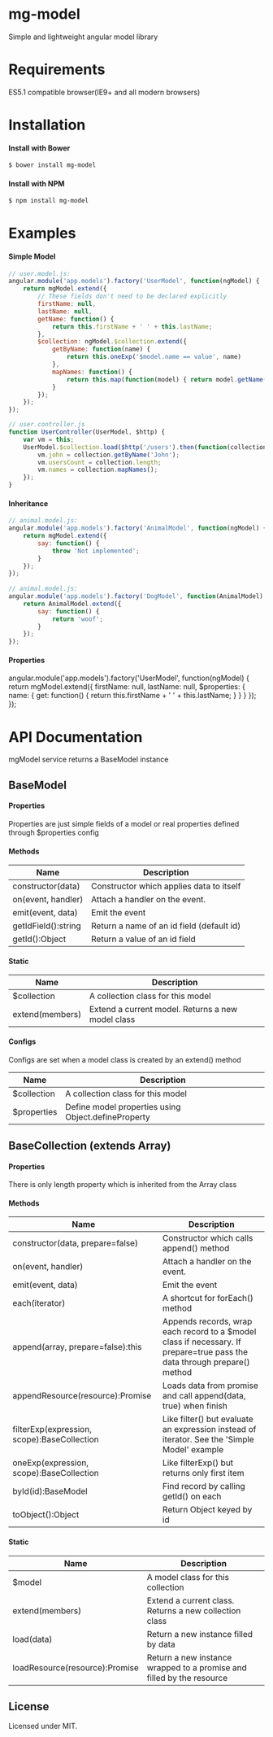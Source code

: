 # mg-model
Simple and lightweight angular model library

# Requirements
ES5.1 compatible browser(IE9+ and all modern browsers)

# Installation

#### Install with Bower
```sh
$ bower install mg-model
```

#### Install with NPM

```sh
$ npm install mg-model
```

# Examples

#### Simple Model
```js
// user.model.js:
angular.module('app.models').factory('UserModel', function(ngModel) {
    return mgModel.extend({
        // These fields don't need to be declared explicitly
        firstName: null,
        lastName: null,
        getName: function() {
            return this.firstName + ' ' + this.lastName;
        },
        $collection: ngModel.$collection.extend({
            getByName: function(name) {
                return this.oneExp('$model.name == value', name)
            },
            mapNames: function() {
                return this.map(function(model) { return model.getName() };
            }
        });
    });    
});

// user.controller.js
function UserController(UserModel, $http) {
    var vm = this;
    UserModel.$collection.load($http('/users').then(function(collection) {
        vm.john = collection.getByName('John');
        vm.usersCount = collection.length;
        vm.names = collection.mapNames();
    });
}
```

#### Inheritance

```js
// animal.model.js:
angular.module('app.models').factory('AnimalModel', function(ngModel) {
    return mgModel.extend({
        say: function() {
            throw 'Not implemented';
        }
    });
});    
    
// animal.model.js:
angular.module('app.models').factory('DogModel', function(AnimalModel) {
    return AnimalModel.extend({
        say: function() {
            return 'woof';
        }
    });
});    
```

#### Properties
angular.module('app.models').factory('UserModel', function(ngModel) {
    return mgModel.extend({
        firstName: null,
        lastName: null,
        $properties: {
            name: {
                get: function() {
                    return this.firstName + ' ' + this.lastName;
                }
            }
        }
    });
});


# API Documentation
mgModel service returns a BaseModel instance

## BaseModel

#### Properties

Properties are just simple fields of a model or real properties defined through $properties config

#### Methods
Name                | Description
--------------------|------------
constructor(data)   | Constructor which applies data to itself
on(event, handler)  | Attach a handler on the event.
emit(event, data)   | Emit the event
getIdField():string | Return a name of an id field (default id)
getId():Object      | Return a value of an id field

#### Static
Name            | Description
----------------|------------
$collection     | A collection class for this model
extend(members) | Extend a current model. Returns a new model class

#### Configs
Configs are set when a model class is created by an extend() method

Name        | Description
------------|------------
$collection | A collection class for this model
$properties | Define model properties using Object.defineProperty


## BaseCollection (extends Array)

#### Properties

There is only length property which is inherited from the Array class

#### Methods
Name                                        | Description
--------------------------------------------|------------
constructor(data, prepare=false)            | Constructor which calls append() method
on(event, handler)                          | Attach a handler on the event.
emit(event, data)                           | Emit the event
each(iterator)                              | A shortcut for forEach() method
append(array, prepare=false):this           | Appends records, wrap each record to a $model class if necessary. If prepare=true pass the data through prepare() method
appendResource(resource):Promise            | Loads data from promise and call append(data, true) when finish
filterExp(expression, scope):BaseCollection | Like filter() but evaluate an expression instead of iterator. See the 'Simple Model' example
oneExp(expression, scope):BaseCollection    | Like filterExp() but returns only first item
byId(id):BaseModel                          | Find record by calling getId() on each
toObject():Object                           | Return Object keyed by id

#### Static
Name                           | Description
-------------------------------|------------
$model                         | A model class for this collection
extend(members)                | Extend a current class. Returns a new collection class
load(data)                     | Return a new instance filled by data
loadResource(resource):Promise | Return a new instance wrapped to a promise and filled by the resource

## License

Licensed under MIT.